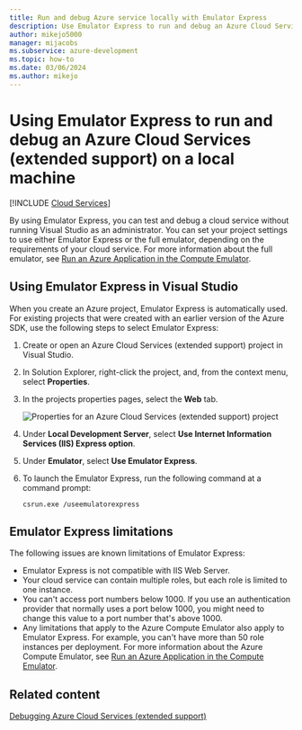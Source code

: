 ```yaml
---
title: Run and debug Azure service locally with Emulator Express
description: Use Emulator Express to run and debug an Azure Cloud Services (extended support) on a local machine without running Visual Studio as an administrator.
author: mikejo5000
manager: mijacobs
ms.subservice: azure-development
ms.topic: how-to
ms.date: 03/06/2024
ms.author: mikejo
---
```


# Using Emulator Express to run and debug an Azure Cloud Services (extended support) on a local machine

 [!INCLUDE [Cloud Services](./includes/cloud-services-legacy.md)]

By using Emulator Express, you can test and debug a cloud service without running Visual Studio as an administrator. You can set your project settings to use either Emulator Express or the full emulator, depending on the requirements of your cloud service. For more information about the full emulator, see [Run an Azure Application in the Compute Emulator](/azure/storage/common/storage-use-emulator).

## Using Emulator Express in Visual Studio

When you create an Azure project, Emulator Express is automatically used. For existing projects that were created with an earlier version of the Azure SDK, use the following steps to select Emulator Express:

1. Create or open an Azure Cloud Services (extended support) project in Visual Studio.

1. In Solution Explorer, right-click the project, and, from the context menu, select **Properties**.

1. In the projects properties pages, select the **Web** tab.

    ![Properties for an Azure Cloud Services (extended support) project](./media/vs-azure-tools-emulator-express-debug-run/web-properties.png)

1. Under **Local Development Server**, select **Use Internet Information Services (IIS) Express option**.

1. Under **Emulator**, select **Use Emulator Express**.

1. To launch the Emulator Express, run the following command at a command prompt:

    `csrun.exe /useemulatorexpress`

## Emulator Express limitations

The following issues are known limitations of Emulator Express:

- Emulator Express is not compatible with IIS Web Server.
- Your cloud service can contain multiple roles, but each role is limited to one instance.
- You can't access port numbers below 1000. If you use an authentication provider that normally uses a port below 1000, you might need to change this value to a port number that's above 1000.
- Any limitations that apply to the Azure Compute Emulator also apply to Emulator Express. For example, you can't have more than 50 role instances per deployment. For more information about the Azure Compute Emulator, see [Run an Azure Application in the Compute Emulator](vs-azure-tools-performance-profiling-cloud-services.md).

## Related content

[Debugging Azure Cloud Services (extended support)](vs-azure-tools-debugging-cloud-services-overview.md)
